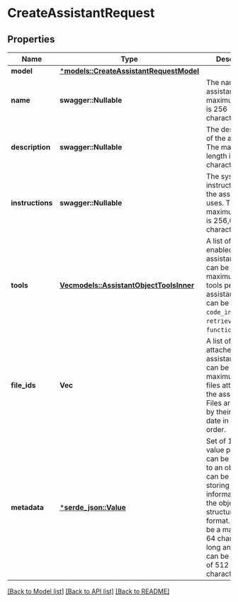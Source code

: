 # CreateAssistantRequest

## Properties
Name | Type | Description | Notes
------------ | ------------- | ------------- | -------------
**model** | [***models::CreateAssistantRequestModel**](CreateAssistantRequest_model.md) |  | 
**name** | **swagger::Nullable<String>** | The name of the assistant. The maximum length is 256 characters.  | [optional] [default to None]
**description** | **swagger::Nullable<String>** | The description of the assistant. The maximum length is 512 characters.  | [optional] [default to None]
**instructions** | **swagger::Nullable<String>** | The system instructions that the assistant uses. The maximum length is 256,000 characters.  | [optional] [default to None]
**tools** | [**Vec<models::AssistantObjectToolsInner>**](AssistantObject_tools_inner.md) | A list of tool enabled on the assistant. There can be a maximum of 128 tools per assistant. Tools can be of types `code_interpreter`, `retrieval`, or `function`.  | [optional] [default to None]
**file_ids** | **Vec<String>** | A list of [file](/docs/api-reference/files) IDs attached to this assistant. There can be a maximum of 20 files attached to the assistant. Files are ordered by their creation date in ascending order.  | [optional] [default to None]
**metadata** | [***serde_json::Value**](.md) | Set of 16 key-value pairs that can be attached to an object. This can be useful for storing additional information about the object in a structured format. Keys can be a maximum of 64 characters long and values can be a maxium of 512 characters long.  | [optional] [default to None]

[[Back to Model list]](../README.md#documentation-for-models) [[Back to API list]](../README.md#documentation-for-api-endpoints) [[Back to README]](../README.md)


